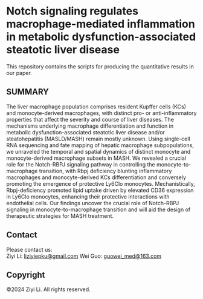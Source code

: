 # Notch signaling regulates macrophage-mediated inflammation in metabolic dysfunction-associated steatotic liver disease

This repository contains the scripts for producing the quantitative results in our paper.

## SUMMARY
The liver macrophage population comprises resident Kupffer cells (KCs) and monocyte-derived macrophages, with distinct pro- or anti-inflammatory properties that affect the severity and course of liver diseases. The mechanisms underlying macrophage differentiation and function in metabolic dysfunction-associated steatotic liver disease and/or steatohepatitis (MASLD/MASH) remain mostly unknown. Using single-cell RNA sequencing and fate mapping of hepatic macrophage subpopulations, we unraveled the temporal and spatial dynamics of distinct monocyte and monocyte-derived macrophage subsets in MASH. We revealed a crucial role for the Notch-RBPJ signaling pathway in controlling the monocyte-to-macrophage transition, with Rbpj deficiency blunting inflammatory macrophages and monocyte-derived KCs differentiation and conversely promoting the emergence of protective Ly6Clo monocytes. Mechanistically, Rbpj-deficiency promoted lipid uptake driven by elevated CD36 expression in Ly6Clo monocytes, enhancing their protective interactions with endothelial cells. Our findings uncover the crucial role of Notch-RBPJ signaling in monocyte-to-macrophage transition and will aid the design of therapeutic strategies for MASH treatment.

## Contact
Please contact us:  
Ziyi Li: liziyiepku@gmail.com
Wei Guo: guowei_med@163.com

## Copyright
©2024 Ziyi Li. All rights reserved.

